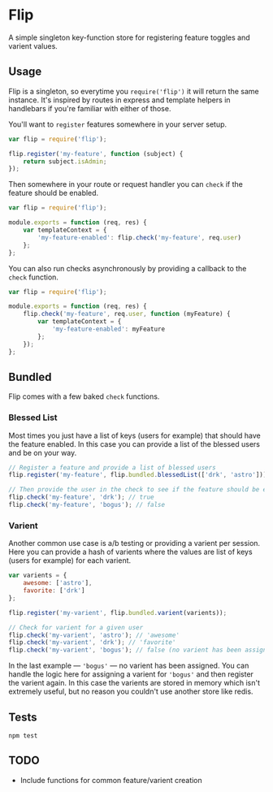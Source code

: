# Flip

A simple singleton key-function store for registering feature toggles and varient values.

## Usage

Flip is a singleton, so everytime you `require('flip')` it will return the same instance. It's inspired by routes in express and template helpers in handlebars if you're familiar with either of those.

You'll want to `register` features somewhere in your server setup.
```js
var flip = require('flip');

flip.register('my-feature', function (subject) {
    return subject.isAdmin;
});
```

Then somewhere in your route or request handler you can `check` 
if the feature should be enabled.
```js
var flip = require('flip');

module.exports = function (req, res) {
    var templateContext = {
        'my-feature-enabled': flip.check('my-feature', req.user)
    };
};
```

You can also run checks asynchronously by providing a callback to the `check` function.
```js
var flip = require('flip');

module.exports = function (req, res) {
    flip.check('my-feature', req.user, function (myFeature) {
        var templateContext = {
            'my-feature-enabled': myFeature
        };
    });
};
```

## Bundled

Flip comes with a few baked `check` functions.

### Blessed List

Most times you just have a list of keys (users for example) that should have the 
feature enabled. In this case you can provide a list of the blessed users and be on your way.

```js
// Register a feature and provide a list of blessed users
flip.register('my-feature', flip.bundled.blessedList(['drk', 'astro']));

// Then provide the user in the check to see if the feature should be enabled
flip.check('my-feature', 'drk'); // true
flip.check('my-feature', 'bogus'); // false
```

### Varient

Another common use case is a/b testing or providing a varient per session. Here you can provide a hash of varients where the values are list of keys (users for example) for each varient.

```js
var varients = {
    awesome: ['astro'],
    favorite: ['drk']
};

flip.register('my-varient', flip.bundled.varient(varients));

// Check for varient for a given user
flip.check('my-varient', 'astro'); // 'awesome'
flip.check('my-varient', 'drk'); // 'favorite'
flip.check('my-varient', 'bogus'); // false (no varient has been assigned!)
``` 

In the last example — `'bogus'` — no varient has been assigned. You can handle the 
logic here for assigning a varient for `'bogus'` and then register the varient again. In this case the varients are stored in memory which isn't extremely useful, but no reason you couldn't use another store like redis.

## Tests

```
npm test
```

## TODO

* Include functions for common feature/varient creation
